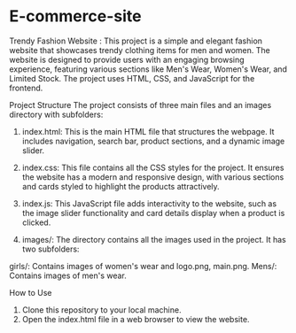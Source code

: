 # E-commerce-site
Trendy Fashion Website : 
This project is a simple and elegant fashion website that showcases trendy clothing items for men and women. The website is designed to provide users with an engaging browsing experience, featuring various sections like Men's Wear, Women's Wear, and Limited Stock. The project uses HTML, CSS, and JavaScript for the frontend.

Project Structure
The project consists of three main files and an images directory with subfolders:

1) index.html: This is the main HTML file that structures the webpage. It includes navigation, search bar, product sections, and a dynamic image slider.

2) index.css: This file contains all the CSS styles for the project. It ensures the website has a modern and responsive design, with various sections and cards styled to highlight the products attractively.

3) index.js: This JavaScript file adds interactivity to the website, such as the image slider functionality and card details display when a product is clicked.

4) images/: The directory contains all the images used in the project. It has two subfolders:

girls/: Contains images of women's wear and logo.png, main.png.
Mens/: Contains images of men's wear.

How to Use 

1) Clone this repository to your local machine.
2) Open the index.html file in a web browser to view the website.
